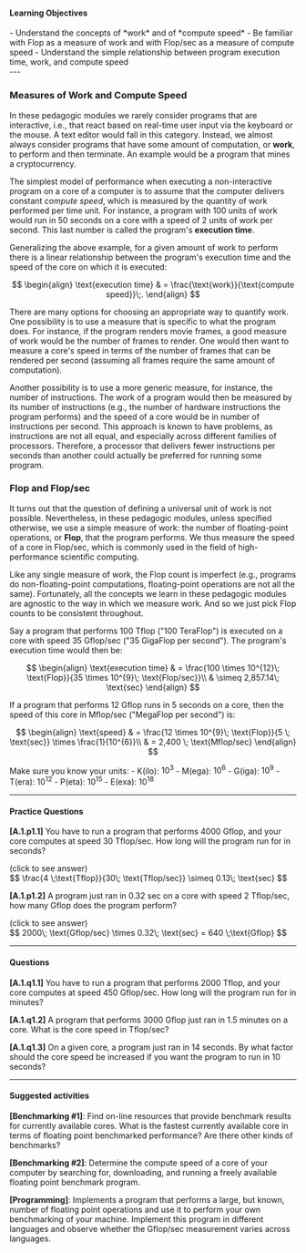 
#### Learning Objectives
<div class="learningObjectiveBox" markdown="1">
- Understand the concepts of *work* and of *compute speed*
- Be familiar with Flop as a measure of work and with Flop/sec
  as a measure of compute speed
- Understand the simple relationship between program execution time, 
  work, and compute speed
</div>
---

### Measures of Work and Compute Speed

In these pedagogic modules we rarely consider programs that are
interactive, i.e., that react based on real-time user input via the
keyboard or the mouse. A text editor would fall in this category. Instead,
we almost always consider programs that have some amount of computation,
or **work**, to perform and then terminate. An example would be a program
that mines a cryptocurrency.

The simplest model of performance when executing a non-interactive program
on a core of a computer is to assume that the computer delivers constant
*compute speed*, which is measured by the quantity of work performed per
time unit. For instance, a program with 100 units of work would run in 50
seconds on a core with a speed of 2 units of work per second.
This last number is called the program's **execution time**.

Generalizing the above example, for a given amount of work to
perform there is a linear relationship between the program's execution
time and the speed of the core on which it is executed:

$$
\begin{align}
\text{execution time} & = \frac{\text{work}}{\text{compute speed}}\;.
\end{align}     
$$

There are many options for choosing an appropriate way to quantify work.
One possibility is to use a measure that is specific to what the program
does. For instance, if the program renders movie frames, a good measure of
work would be the number of frames to render.  One would then want to measure a
core's speed in terms of the number of frames that can be rendered per second
(assuming all frames require the same amount of computation). 

Another possibility is to use a more generic measure, for instance, the
number of instructions.  The work of a program would then be measured by
its number of instructions (e.g., the number of hardware instructions the
program performs) and the speed of a core would be in number of
instructions per second. This approach is known to have problems, as
instructions are not all equal, and especially across different families of
processors. Therefore, a processor that delivers fewer instructions per
seconds than another could actually be preferred for running some program.

### Flop and Flop/sec

It turns out that the question of defining a universal unit of work is
not possible. 
Nevertheless, in these pedagogic modules, unless specified
otherwise, we use a simple measure of work: the number of floating-point
operations, or **Flop**, that the program performs.  We thus measure the
speed of a core in Flop/sec, which is commonly used in the field of
high-performance scientific computing.

Like any single measure of work, the Flop count is imperfect (e.g.,
programs do non-floating-point computations, floating-point operations are
not all the same).  Fortunately, all the concepts we learn in these
pedagogic modules are agnostic to the way in which we measure work. And so
we just pick Flop counts to be consistent throughout.

Say a program that performs 100 Tflop ("100 TeraFlop") is executed 
on a core with speed 35 Gflop/sec ("35 GigaFlop per second"). The
program's execution time would then be:

$$
\begin{align}
 \text{execution time} & = \frac{100 \times 10^{12}\; \text{Flop}}{35 \times 10^{9}\; \text{Flop/sec}}\\
   & \simeq 2,857.14\; \text{sec}
\end{align}
$$  

If a program that performs 12 Gflop runs in 5 seconds on a core, then the 
speed of this core in Mflop/sec ("MegaFlop per second") is:

$$
\begin{align}
 \text{speed} & = \frac{12 \times 10^{9}\; \text{Flop}}{5 \; \text{sec}} \times \frac{1}{10^{6}}\\
       & = 2,400 \; \text{Mflop/sec}
\end{align}
$$  

Make sure you know your units:
    - K(ilo): $10^3$
    - M(ega): $10^6$
    - G(iga): $10^9$
    - T(era): $10^12$
    - P(eta): $10^15$
    - E(exa): $10^18$

---

#### Practice Questions


**[A.1.p1.1]** You have to run a program that performs 4000 Gflop, and your
core computes at speed 30 Tflop/sec. How long will the program run for in seconds?

<div class="ui accordion fluid">
  <div class="title">
    <i class="dropdown icon"></i>
    (click to see answer)
  </div>
  <div markdown="1" class="ui segment content">
   $$ \frac{4 \;\text{Tflop}}{30\; \text{Tflop/sec}} \simeq 0.13\; \text{sec} $$
  </div>
</div>

<p> </p>

**[A.1.p1.2]** A program just ran in 0.32 sec on a core with speed 2 Tflop/sec, 
how many Gflop does the program perform?

<div class="ui accordion fluid">
  <div class=" title">
    <i class="dropdown icon"></i>
    (click to see answer)
  </div>
  <div markdown="1" class="ui segment content">
   $$ 2000\; \text{Gflop/sec} \times 0.32\; \text{sec} = 640 \;\text{Gflop} $$
  </div>
</div>

---

#### Questions

**[A.1.q1.1]** You have to run a program that performs 2000 Tflop, and your
core computes at speed 450 Gflop/sec. How long will the program run for in minutes?

**[A.1.q1.2]** A program that performs 3000 Gflop just ran in 1.5 minutes on a core. 
What is the core speed in Tflop/sec? 

**[A.1.q1.3]** On a given core, a program just ran in 14 seconds. By what factor 
should the core speed be increased if you want the program to run in 10 seconds?

---
#### Suggested activities

**[Benchmarking  #1]**: Find on-line resources that provide benchmark results for currently available cores. What is the fastest currently available core in terms of floating point benchmarked performance?  Are there other kinds of benchmarks? 

**[Benchmarking #2]**: Determine the compute speed of a core of your computer by searching for, downloading, and running a freely available floating point benchmark program.

**[Programming]**: Implements a program that performs a large, but known,
number of floating point operations and use it to perform your own
benchmarking of your machine. Implement this program in different
languages and observe whether the Gflop/sec measurement varies across
languages.
